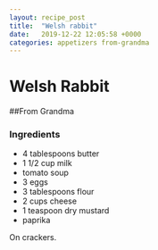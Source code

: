 ```yaml
---
layout: recipe_post
title:  "Welsh rabbit"
date:   2019-12-22 12:05:58 +0000
categories: appetizers from-grandma
---
```


# Welsh Rabbit
##From Grandma
### Ingredients
* 4 tablespoons butter
* 1 1/2 cup milk
* tomato soup
* 3 eggs
* 3 tablespoons flour
* 2 cups cheese
* 1 teaspoon dry mustard
* paprika


On crackers.
